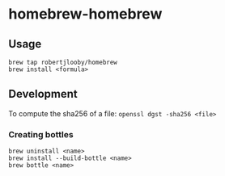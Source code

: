 # homebrew-homebrew

## Usage

    brew tap robertjlooby/homebrew
    brew install <formula>

## Development

To compute the sha256 of a file: `openssl dgst -sha256 <file>`

### Creating bottles

    brew uninstall <name>
    brew install --build-bottle <name>
    brew bottle <name>
